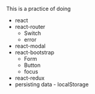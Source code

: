 This is a practice of doing
- react  
- react-router 
  - Switch  
  - error  
- react-modal  
- react-bootstrap  
  - Form  
  - Button  
  - focus  
- react-redux  
- persisting data - localStorage  